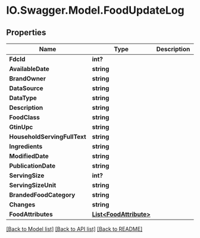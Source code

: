 # IO.Swagger.Model.FoodUpdateLog
## Properties

Name | Type | Description | Notes
------------ | ------------- | ------------- | -------------
**FdcId** | **int?** |  | [optional] 
**AvailableDate** | **string** |  | [optional] 
**BrandOwner** | **string** |  | [optional] 
**DataSource** | **string** |  | [optional] 
**DataType** | **string** |  | [optional] 
**Description** | **string** |  | [optional] 
**FoodClass** | **string** |  | [optional] 
**GtinUpc** | **string** |  | [optional] 
**HouseholdServingFullText** | **string** |  | [optional] 
**Ingredients** | **string** |  | [optional] 
**ModifiedDate** | **string** |  | [optional] 
**PublicationDate** | **string** |  | [optional] 
**ServingSize** | **int?** |  | [optional] 
**ServingSizeUnit** | **string** |  | [optional] 
**BrandedFoodCategory** | **string** |  | [optional] 
**Changes** | **string** |  | [optional] 
**FoodAttributes** | [**List&lt;FoodAttribute&gt;**](FoodAttribute.md) |  | [optional] 

[[Back to Model list]](../README.md#documentation-for-models) [[Back to API list]](../README.md#documentation-for-api-endpoints) [[Back to README]](../README.md)

